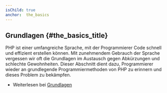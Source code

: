 ```yaml
---
isChild: true
anchor:  the_basics
---
```


## Grundlagen {#the_basics_title}

PHP ist einer umfangreiche Sprache, mit der Programmierer Code schnell und effizient erstellen können.
Mit zunehmendem Gebrauch der Sprache vergessen wir oft die Grundlagen im Austausch gegen Abkürzungen
und schlechte Gewohnheiten. Dieser Abschnitt dient dazu, Programmierer wieder an grundlegende
Programmiermethoden von PHP zu erinnern und dieses Problem zu bekämpfen.

* Weiterlesen bei [Grundlagen](./pages/The-Basics.html)
